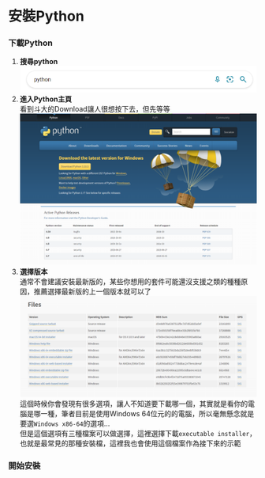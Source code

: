 # 安裝Python
### 下載Python
1. **搜尋python**
![](https://github.com/GoldOrange261/Public-Note/blob/main/install/screenshots/python/google_python.png)
2. **進入Python主頁**  
看到斗大的Download讓人很想按下去，但先等等
![](https://github.com/GoldOrange261/Public-Note/blob/main/install/screenshots/python/python_home.png)
3. **選擇版本**  
通常不會建議安裝最新版的，某些你想用的套件可能還沒支援之類的種種原因，推薦選擇最新版的上一個版本就可以了
![](https://github.com/GoldOrange261/Public-Note/blob/main/install/screenshots/python/python_version.png)
這個時候你會發現有很多選項，讓人不知道要下載哪一個，其實就是看你的電腦是哪一種，筆者目前是使用Windows 64位元的的電腦，所以毫無懸念就是要選`Windows x86-64`的選項...  
但是這個選項有三種檔案可以做選擇，這裡選擇下載`executable installer`，也就是最常見的那種安裝檔，這裡我也會使用這個檔案作為接下來的示範

### 開始安裝
![]()